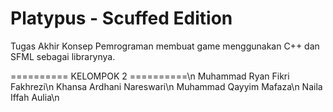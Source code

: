 # Platypus - Scuffed Edition
Tugas Akhir Konsep Pemrograman membuat game menggunakan C++ dan SFML sebagai librarynya.

========== KELOMPOK 2 ==========\n
Muhammad Ryan Fikri Fakhrezi\n
Khansa Ardhani Nareswari\n
Muhammad Qayyim Mafaza\n
Naila Iffah Aulia\n
